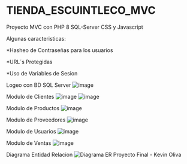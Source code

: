 # TIENDA_ESCUINTLECO_MVC
Proyecto MVC con PHP 8 SQL-Server CSS y Javascript

Algunas caracteristicas:

*Hasheo de Contraseñas para los usuarios

*URL´s Protegidas

*Uso de Variables de Sesion

Logeo con BD SQL Server
![image](https://user-images.githubusercontent.com/62972995/168210378-9d4294ef-6943-487d-9a5c-174f0d9b4c17.png)

Modulo de Clientes
![image](https://user-images.githubusercontent.com/62972995/168210442-1d83e71d-90df-4d50-b4d9-ac7132e1d4eb.png)
![image](https://user-images.githubusercontent.com/62972995/168210690-bbaa89a6-b998-4bc7-a1dd-8db108eeffc7.png)

Modulo de Productos
![image](https://user-images.githubusercontent.com/62972995/168210467-45a1ec84-de07-431a-907a-3d362e027c7a.png)

Modulo de Proveedores
![image](https://user-images.githubusercontent.com/62972995/168210493-5876e5e2-7d06-49b1-a523-bf883ccc0d6f.png)

Modulo de Usuarios
![image](https://user-images.githubusercontent.com/62972995/168210528-5d3fc779-4f0b-4140-802d-f0bbfc78a5c0.png)

Modulo de Ventas
![image](https://user-images.githubusercontent.com/62972995/168210550-2f35c529-766e-48ea-9acc-ae1ee753b2da.png)

Diagrama Entidad Relacion
![Diagrama ER Proyecto Final - Kevin Oliva](https://user-images.githubusercontent.com/62972995/168210832-0fda3f63-18a2-40be-8a6f-c993bbe60ba4.jpg)
